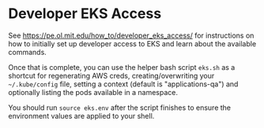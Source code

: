 # Developer EKS Access

See https://pe.ol.mit.edu/how_to/developer_eks_access/ for instructions on
how to initially set up developer access to EKS and learn about the available
commands.

Once that is complete, you can use the helper bash script `eks.sh` as a shortcut
for regenerating AWS creds, creating/overwriting your `~/.kube/config` file,
setting a context (default is "applications-qa") and optionally listing the
pods available in a namespace.

You should run `source eks.env` after the script finishes to ensure the
environment values are applied to your shell.
